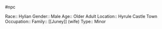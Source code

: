 #npc 

Race:: Hylian
Gender:: Male
Age:: Older Adult
Location:: Hyrule Castle Town
Occupation:: 
Family:: [[Juney]] (wife)
Type:: Minor
